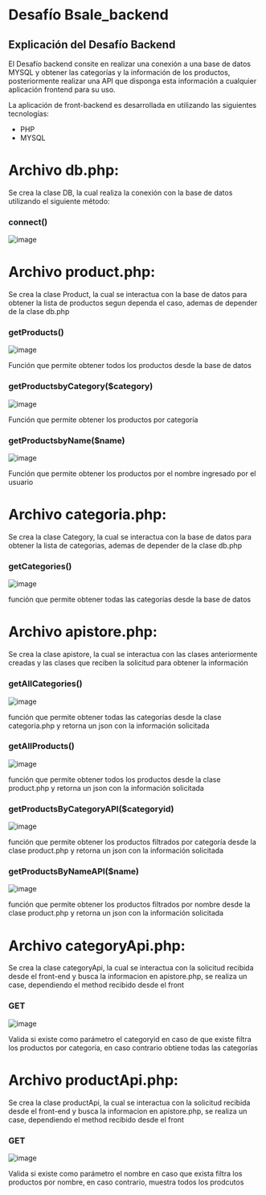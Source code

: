 
# Desafío Bsale_backend

<h2>Explicación del Desafío Backend </h2>
<p>
  El Desafío backend consite en realizar una conexión a una base de datos MYSQL y obtener las categorías y la información de los productos, posteriormente realizar una API que disponga esta información a cualquier aplicación frontend para su uso.
 </p>
  
La aplicación de front-backend es desarrollada en utilizando las siguientes tecnologías:<br>

<ul>
  <li>PHP</li>
  <li>MYSQL</li>
</ul> 

# Archivo db.php:
Se crea la clase DB, la cual realiza la conexión con la base de datos utilizando el siguiente método:<br>
<h3>connect()</h3>

![image](https://user-images.githubusercontent.com/70005501/202604704-f6c4076b-2cfc-4a83-87a1-0ae90899c3ad.png)


# Archivo product.php:
Se crea la clase Product, la cual se interactua con la base de datos  para obtener la lista de productos segun dependa el caso, ademas de depender de la clase db.php<br>
<h3>getProducts()</h3>

![image](https://user-images.githubusercontent.com/70005501/201353654-203f6623-0cbe-4850-bd7a-0615560b7255.png)
<p> Función que permite obtener todos los productos desde la base de datos   </p>

<h3>getProductsbyCategory($category)</h3> 

![image](https://user-images.githubusercontent.com/70005501/201352155-8643190e-a590-4c5e-9442-7cc72213c0f5.png)
<p>Función que permite obtener los productos por categoría</p>


<h3> getProductsbyName($name) </h3>
 
![image](https://user-images.githubusercontent.com/70005501/201352268-e276376e-5bf0-4163-9082-eecf91e7ce1b.png)
<p>Función que permite obtener los productos por el nombre ingresado por el usuario </p>

# Archivo categoria.php:<br>
Se crea la clase Category, la cual se interactua con la base de datos para obtener la lista de categorias, ademas de depender de la clase db.php<br>
<h3>getCategories()</h3> 

![image](https://user-images.githubusercontent.com/70005501/201352653-e71f38e0-e5e3-4320-95c4-5b6b8a2a5db7.png)
<p> función que permite obtener todas las categorías desde la base de datos </p>

# Archivo apistore.php:<br>
Se crea la clase apistore, la cual se interactua con las clases anteriormente creadas y las clases que reciben la solicitud para obtener la información<br>

<h3>getAllCategories()</h3> 

![image](https://user-images.githubusercontent.com/70005501/201354469-31553d2d-4ff7-48dc-b4e7-8d318b8e2530.png)
<p> función que permite obtener todas las categorías desde la clase categoria.php y retorna un json con la información solicitada </p>


<h3>getAllProducts()</h3> 

![image](https://user-images.githubusercontent.com/70005501/201354715-e8048bc4-31dd-4593-a3a2-77d343940a14.png)
<p> función que permite obtener todos los productos desde la clase product.php y retorna un json con la información solicitada </p>

<h3>getProductsByCategoryAPI($categoryid)</h3> 

![image](https://user-images.githubusercontent.com/70005501/201355113-ef479214-fb50-4362-87dc-c88ceb12552a.png)
<p> función que permite obtener los productos filtrados por categoría desde la clase product.php y retorna un json con la información solicitada </p>


<h3>getProductsByNameAPI($name)</h3> 

![image](https://user-images.githubusercontent.com/70005501/201355203-28d63a6a-6e05-4bcd-9fbd-888ca6bccd21.png)
<p> función que permite obtener los productos filtrados por nombre desde la clase product.php y retorna un json con la información solicitada </p>



# Archivo categoryApi.php:<br>
Se crea la clase categoryApi, la cual se interactua con la solicitud recibida desde el front-end y busca la informacion en apistore.php,
se realiza un case, dependiendo el method recibido desde el front <br>

<h3>GET</h3> 

![image](https://user-images.githubusercontent.com/70005501/201356837-a92c977e-d9bb-437f-8cf0-bf3fb49ac53a.png)

<p> Valida si existe como parámetro el categoryid en caso de que existe filtra los productos por categoría, en caso contrario obtiene todas las categorías</p>

# Archivo productApi.php:<br>
Se crea la clase productApi, la cual se interactua con la solicitud recibida desde el front-end y busca la informacion en apistore.php,
se realiza un case, dependiendo el method recibido desde el front <br>

<h3>GET</h3> 

![image](https://user-images.githubusercontent.com/70005501/201356046-3986d67a-4c00-49db-82c9-ea676cbd339c.png)

<p> Valida si existe como parámetro el nombre en caso que exista filtra los productos por nombre, en caso contrario, muestra todos los prodcutos</p>

